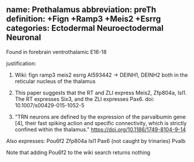 name: Prethalamus
abbreviation: preTh
definition: +Fign +Ramp3 +Meis2 +Esrrg
categories: Ectodermal Neuroectodermal Neuronal
---

Found in forebrain ventrothalamic E16-18

justification:

1) Wiki: fign ramp3 meis2 esrrg AI593442
-> DEINH1, DEINH2 both in the reticular nucleus of the thalamus

2) This paper suggests that the RT and ZLI express Meis2, Zfp804a, Isl1. The RT expresses Six3,
and the ZLI expresses Pax6.
doi: 10.1007/s00429-015-1052-5

3) "TRN neurons are defined by the expression of the parvalbumin gene [4], their fast spiking action and specific connectivity, which is strictly confined within the thalamus."
https://doi.org/10.1186/1749-8104-9-14

Also expresses:
Pou6f2
Zfp804a
Isl1
Pax6 (not caught by trinaries)
Pvalb

Note that adding Pou6f2 to the wiki search returns nothing